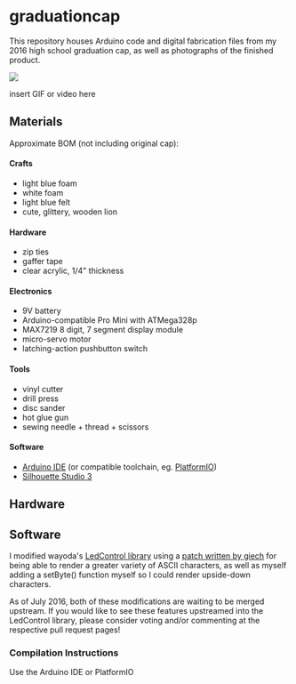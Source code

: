 # graduationcap #
This repository houses Arduino code and digital fabrication files from my 2016 high school graduation cap, as well as photographs of the finished product. 

![](http://i.imgur.com/4sUU6XQ.jpg)

insert GIF or video here

## Materials ##
Approximate BOM (not including original cap): 

#### Crafts ####
* light blue foam
* white foam
* light blue felt
* cute, glittery, wooden lion

#### Hardware ####
* zip ties
* gaffer tape
* clear acrylic, 1/4" thickness

#### Electronics ####
* 9V battery
* Arduino-compatible Pro Mini with ATMega328p
* MAX7219 8 digit, 7 segment display module
* micro-servo motor
* latching-action pushbutton switch

#### Tools ####
* vinyl cutter
* drill press
* disc sander
* hot glue gun
* sewing needle + thread + scissors

#### Software ####
* [Arduino IDE](https://www.arduino.cc/en/Main/Software) (or compatible toolchain, eg. [PlatformIO](http://platformio.org/))
* [Silhouette Studio 3](http://www.silhouetteamerica.com/software)

## Hardware ##


## Software ##
I modified wayoda's [LedControl library](https://github.com/wayoda/LedControl) using a [patch written by giech](https://github.com/wayoda/LedControl/pull/13) for being able to render a greater variety of ASCII characters, as well as myself adding a setByte() function myself so I could render upside-down characters. 

As of July 2016, both of these modifications are waiting to be merged upstream. 
If you would like to see these features upstreamed into the LedControl library, please consider voting and/or commenting at the respective pull request pages! 
 
### Compilation Instructions ###
Use the Arduino IDE or PlatformIO

